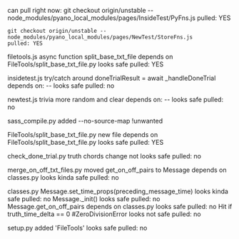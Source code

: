 can pull right now:
	git checkout origin/unstable -- node_modules/pyano_local_modules/pages/InsideTest/PyFns.js
	pulled: YES

	git checkout origin/unstable -- node_modules/pyano_local_modules/pages/NewTest/StoreFns.js
	pulled: YES

filetools.js
	async function split_base_txt_file
		depends on FileTools/split_base_txt_file.py
		looks safe
		pulled: YES

insidetest.js
	try/catch around doneTrialResult = await _handleDoneTrial 
		depends on: --
		looks safe
		pulled: no

newtest.js
	trivia more random and clear
		depends on: --
		looks safe
		pulled: no

sass_compile.py
	added --no-source-map	!unwanted

FileTools/split_base_txt_file.py
	new file
	depends on FileTools/split_base_txt_file.py
	looks safe
	pulled: YES

check_done_trial.py
	truth chords change
	not looks safe
	pulled: no


merge_on_off_txt_files.py
	moved get_on_off_pairs to Message
		depends on classes.py
		looks kinda safe
		pulled: no

classes.py
	Message.set_time_props(preceding_message_time)
		looks kinda safe
		pulled: no
	Message._init()
		looks safe
		pulled: no
	Message.get_on_off_pairs
		depends on classes.py
		looks safe
		pulled: no
	Hit if truth_time_delta == 0 #ZeroDivisionError
		looks not safe
		pulled: no

setup.py
	added 'FileTools'
	looks safe
	pulled: no